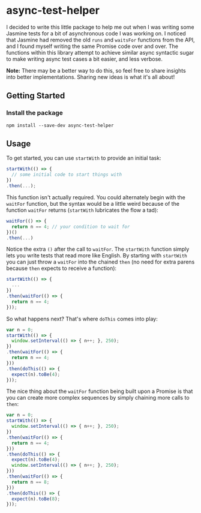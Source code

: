 # async-test-helper

I decided to write this little package to help me out when I was writing some Jasmine tests for a bit of asynchronous code I was working on. I noticed that Jasmine had removed the old `runs` and `waitsFor` functions from the API, and I found myself writing the same Promise code over and over. The functions within this library attempt to achieve similar async syntactic sugar to make writing async test cases a bit easier, and less verbose.

**Note:** There may be a better way to do this, so feel free to share insights into better implementations. Sharing new ideas is what it's all about!

## Getting Started
### Install the package
```
npm install --save-dev async-test-helper
```

## Usage

To get started, you can use `startWith` to provide an initial task:
```javascript
startWith(() => {
  // some initial code to start things with
})
.then(...);
```

This function isn't actually required. You could alternately begin with the `waitFor` function, but the syntax would be a little weird because of the function `waitFor` returns (`startWith` lubricates the flow a tad):
```javascript
waitFor(() => {
  return n == 4; // your condition to wait for
})()
.then(...)
```

Notice the extra `()` after the call to `waitFor`. The `startWith` function simply lets you write tests that read more like English. By starting with `startWith` you can just throw a `waitFor` into the chained `then` (no need for extra parens because `then` expects to receive a function):
```javascript
startWith(() => {
  ...
})
.then(waitFor(() => {
  return n == 4;
}));
```

So what happens next? That's where `doThis` comes into play:
```javascript
var n = 0;
startWith(() => {
  window.setInterval(() => { n++; }, 250);
})
.then(waitFor(() => {
  return n == 4;
}))
.then(doThis(() => {
  expect(n).toBe(4);
}));
```

The nice thing about the `waitFor` function being built upon a Promise is that you can create more complex sequences by simply chaining more calls to `then`:
```javascript
var n = 0;
startWith(() => {
  window.setInterval(() => { n++; }, 250);
})
.then(waitFor(() => {
  return n == 4;
}))
.then(doThis(() => {
  expect(n).toBe(4);
  window.setInterval(() => { n++; }, 250);
}))
.then(waitFor(() => {
  return n == 8;
}))
.then(doThis(() => {
  expect(n).toBe(8);
}));
```
